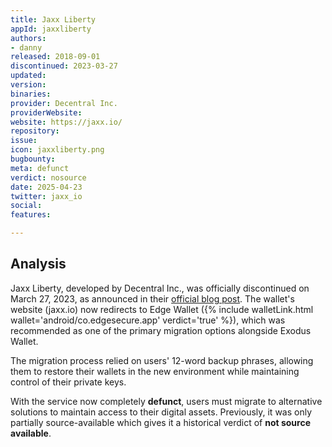 ```yaml
---
title: Jaxx Liberty
appId: jaxxliberty
authors:
- danny
released: 2018-09-01
discontinued: 2023-03-27
updated: 
version: 
binaries: 
provider: Decentral Inc.
providerWebsite: 
website: https://jaxx.io/
repository: 
issue: 
icon: jaxxliberty.png
bugbounty: 
meta: defunct
verdict: nosource
date: 2025-04-23
twitter: jaxx_io
social: 
features: 

---
```


## Analysis

Jaxx Liberty, developed by Decentral Inc., was officially discontinued on March 27, 2023, as announced in their [official blog post](https://blog.jaxx.io/sunsetting-jaxx-liberty-what-you-need-to-know). The wallet's website (jaxx.io) now redirects to Edge Wallet ({% include walletLink.html wallet='android/co.edgesecure.app' verdict='true' %}), which was recommended as one of the primary migration options alongside Exodus Wallet.

The migration process relied on users' 12-word backup phrases, allowing them to restore their wallets in the new environment while maintaining control of their private keys.

With the service now completely **defunct**, users must migrate to alternative solutions to maintain access to their digital assets. Previously, it was only partially source-available which gives it a historical verdict of **not source available**.

